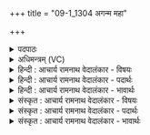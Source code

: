 +++
title = "09-1_1304 अगन्म महा"

+++
<details><summary>पदपाठः</summary>

अ꣡ग꣢꣯न्म। म꣣हा꣢। न꣡म꣢꣯सा। य꣡वि꣢꣯ष्ठम्। यः। दी꣣दा꣡य꣢। स꣡मि꣢꣯द्धः। सम्। इ꣣द्धः। स्वे꣢। दु꣣रोणे꣢। दुः꣣। ओने꣢। चि꣣त्र꣡भा꣢नुम्। चि꣣त्र꣢। भा꣣नुम्। रो꣡द꣢꣯सी꣣इ꣡ति꣢। अ꣣न्तः꣢। उ꣣र्वी꣡इति꣢। स्वा꣡हु꣢तम्। सु। आ꣣हुतम्। वि꣡श्व꣢तः। प्र꣣त्य꣡ञ्च꣢म्। प्र꣣ति। अ꣡ञ्च꣢꣯म्। १३०४।
</details>

<details><summary>अधिमन्त्रम् (VC)</summary>

- अग्निः
- वसिष्ठो मैत्रावरुणिः
- त्रिष्टुप्
- धैवतः
</details>

<details><summary>हिन्दी : आचार्य रामनाथ वेदालंकार - विषयः</summary>

प्रथम मन्त्र में परमात्मा की प्राप्ति का विषय वर्णित है।
</details>

<details><summary>हिन्दी : आचार्य रामनाथ वेदालंकार - पदार्थः</summary>

पदार्थान्वयभाषाः -  (यः) जो अग्रनेता परमेश्वर (स्वे) अपने (दुरोणे) ब्रह्माण्डरूप और जीवात्मारूप घर में (समिद्धः) प्रदीप्त हुआ (दीदाय) भासित होता है,उस (यविष्ठम्) सर्वाधिक युवा, (चित्रभानुम्) अद्भुत प्रकाशवाले, (उर्वी रोदसी) विस्तीर्ण द्यावापृथिवी के (अन्तः) अन्दर (स्वाहुतम्) जिसने अपनी आहुति दी हुई है,ऐसे(विश्वतः प्रत्यञ्चम्) सब जगह व्याप्त परमेश्वर को (महा नमसा) महान् नमस्कार के साथ,हम (अगन्म) प्राप्त होते हैं ॥१॥
</details>

<details><summary>हिन्दी : आचार्य रामनाथ वेदालंकार - भावार्थः</summary>

भावार्थभाषाः -  जो सूक्ष्मदर्शी लोग हैं,वे आकाश-पृथिवी में सर्वत्र परमात्मा की ही विभूति को देखते हैं ॥१॥
</details>

<details><summary>संस्कृत : आचार्य रामनाथ वेदालंकार - विषयः</summary>

तत्रादौ परमात्मप्राप्तिविषयमाह।
</details>

<details><summary>संस्कृत : आचार्य रामनाथ वेदालंकार - पदार्थः</summary>

पदार्थान्वयभाषाः -  (यः) अग्निः अग्रणीः परमेश्वरः (स्वे) स्वकीये (दुरोणे) ब्रह्माण्डरूपे जीवात्मरूपे वा गृहे।[दुरोण इति गृहनाम,दुरवा भवन्ति दुस्तर्पाः। निरु० ४।५।] (समिद्धः) प्रदीप्तः सन् (दीदाय) दीप्यते।[दीदयतिः ज्वलतिकर्मा। निघं० १।१६।]तम् (यविष्ठम्) युवतमम्, (चित्रभानुम्) अद्भुतप्रकाशम् (उर्वी रोदसी) विस्तीर्णयोः रोदस्योः द्यावापृथिव्योः।[अत्र सुपां सुलुक्० अ० ७।१।३९ इति विभक्तेर्लुक्।] (अन्तः) अभ्यन्तरम् (स्वाहुतम्) सम्यक् कृताहुतिम् (विश्वतः प्रत्यञ्चम्) सर्वत्र व्याप्तम् परमेश्वरम् (महा नमसा) महता नमस्कारेण सह,वयम् (अगन्म) प्राप्नुमः ॥१॥२
</details>

<details><summary>संस्कृत : आचार्य रामनाथ वेदालंकार - भावार्थः</summary>

भावार्थभाषाः -  ये सूक्ष्मदर्शिनः सन्ति ते द्यावापृथिव्योः सर्वत्र परमात्मन एव विभूतिं पश्यन्ति ॥१॥
</details>